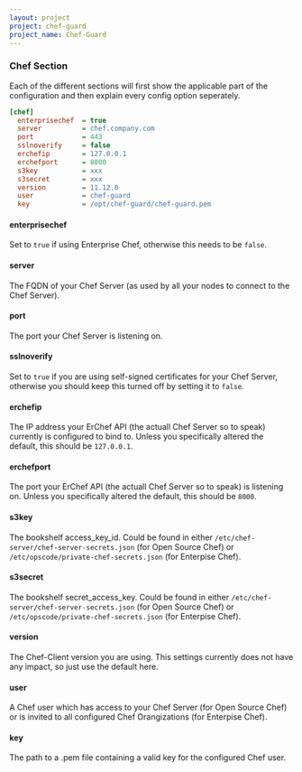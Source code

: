 ```yaml
---
layout: project
project: chef-guard
project_name: Chef-Guard
---
```


### Chef Section
Each of the different sections will first show the applicable part of the configuration and then explain every config option seperately.

~~~ ini
[chef]
  enterprisechef  = true
  server          = chef.company.com
  port            = 443
  sslnoverify     = false
  erchefip        = 127.0.0.1
  erchefport      = 8000
  s3key           = xxx
  s3secret        = xxx
  version         = 11.12.0
  user            = chef-guard
  key             = /opt/chef-guard/chef-guard.pem
~~~

#### enterprisechef
Set to `true` if using Enterprise Chef, otherwise this needs to be `false`.

#### server
The FQDN of your Chef Server (as used by all your nodes to connect to the Chef Server).

#### port
The port your Chef Server is listening on.

#### sslnoverify
Set to `true` if you are using self-signed certificates for your Chef Server, otherwise you should keep this turned off by setting it to `false`.

#### erchefip
The IP address your ErChef API (the actuall Chef Server so to speak) currently is configured to bind to. Unless you specifically altered the default, this should be `127.0.0.1`.

#### erchefport
The port your ErChef API (the actuall Chef Server so to speak) is listening on. Unless you specifically altered the default, this should be `8000`.

#### s3key
The bookshelf access_key_id. Could be found in either `/etc/chef-server/chef-server-secrets.json` (for Open Source Chef) or `/etc/opscode/private-chef-secrets.json` (for Enterpise Chef).

#### s3secret
The bookshelf secret_access_key. Could be found in either `/etc/chef-server/chef-server-secrets.json` (for Open Source Chef) or `/etc/opscode/private-chef-secrets.json` (for Enterpise Chef).

#### version
The Chef-Client version you are using. This settings currently does not have any impact, so just use the default here.

#### user
A Chef user which has access to your Chef Server (for Open Source Chef) or is invited to all configured Chef Orangizations (for Enterpise Chef).

#### key
The path to a .pem file containing a valid key for the configured Chef user.
